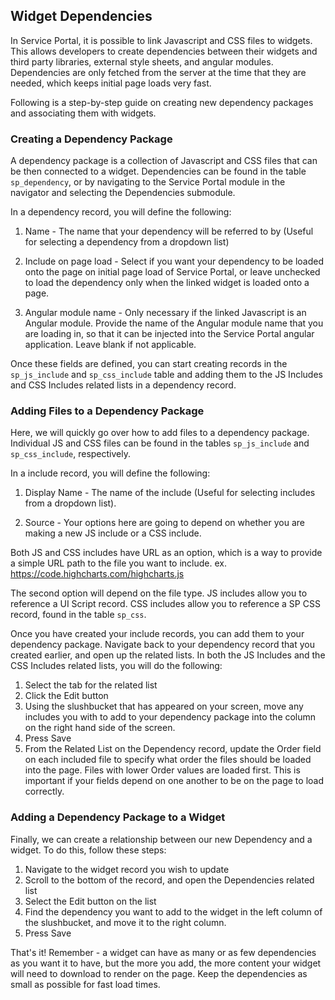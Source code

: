 ## Widget Dependencies
In Service Portal, it is possible to link Javascript and CSS files to widgets. This allows developers to create dependencies between their widgets and third party libraries, external style sheets, and angular modules. Dependencies are only fetched from the server at the time that they are needed, which keeps initial page loads very fast. 

Following is a step-by-step guide on creating new dependency packages and associating them with widgets.

### Creating a Dependency Package
A dependency package is a collection of Javascript and CSS files that can be then connected to a widget. Dependencies can be found in the table `sp_dependency`, or by navigating to the Service Portal module in the navigator and selecting the Dependencies submodule.

In a dependency record, you will define the following: 

1. Name - The name that your dependency will be referred to by (Useful for selecting a dependency from a dropdown list)

2. Include on page load - Select if you want your dependency to be loaded onto the page on initial page load of Service Portal, or leave unchecked to load the dependency only when the linked widget is loaded onto a page.

3. Angular module name - Only necessary if the linked Javascript is an Angular module. Provide the name of the Angular module name that you are loading in, so that it can be injected into the Service Portal angular application. Leave blank if not applicable.

Once these fields are defined, you can start creating records in the `sp_js_include` and `sp_css_include` table and adding them to the JS Includes and CSS Includes related lists in a dependency record.

### Adding Files to a Dependency Package
Here, we will quickly go over how to add files to a dependency package. Individual JS and CSS files can be found in the tables `sp_js_include` and `sp_css_include`, respectively.

In a include record, you will define the following:

1. Display Name - The name of the include (Useful for selecting includes from a dropdown list).

2. Source - Your options here are going to depend on whether you are making a new JS include or a CSS include.

 Both JS and CSS includes have URL as an option, which is a way to provide a simple URL path to the file you want to include. ex. 	https://code.highcharts.com/highcharts.js
 
 The second option will depend on the file type. JS includes allow you to reference a UI Script record. CSS includes allow you to reference a SP CSS record, found in the table `sp_css`.

Once you have created your include records, you can add them to your dependency package. Navigate back to your dependency record that you created earlier, and open up the related lists. In both the JS Includes and the CSS Includes related lists, you will do the following:

1. Select the tab for the related list
2. Click the Edit button
3. Using the slushbucket that has appeared on your screen, move any includes you with to add to your dependency package into the column on the right hand side of the screen. 
4. Press Save
5. From the Related List on the Dependency record, update the Order field on each included file to specify what order the files should be loaded into the page. Files with lower Order values are loaded first. This is important if your fields depend on one another to be on the page to load correctly.

### Adding a Dependency Package to a Widget
Finally, we can create a relationship between our new Dependency and a widget. To do this, follow these steps:

1. Navigate to the widget record you wish to update
2. Scroll to the bottom of the record, and open the Dependencies related list
3. Select the Edit button on the list
4. Find the dependency you want to add to the widget in the left column of the slushbucket, and move it to the right column.
5. Press Save

That's it! Remember - a widget can have as many or as few dependencies as you want it to have, but the more you add, the more content your widget will need to download to render on the page. Keep the dependencies as small as possible for fast load times.
